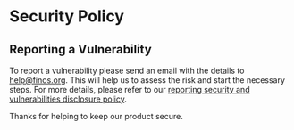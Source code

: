 # Security Policy

## Reporting a Vulnerability

To report a vulnerability please send an email with the details to <help@finos.org>. This will help us to assess the risk and start the necessary steps. For more details, please refer to our [reporting security and vulnerabilities disclosure policy](https://finosfoundation.atlassian.net/wiki/spaces/FINOS/pages/1230176257/Security+Vulnerabilities+Responsible+Disclosure+Policy).

Thanks for helping to keep our product secure.

